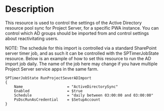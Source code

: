 # Description

This resource is used to control the settings of the Active Directory
resource pool sync for Project Server, for a specific PWA instance.
You can control which AD groups should be imported from and control
settings about reactivitating users.

NOTE:
The schedule for this import is controlled via a standard
SharePoint server timer job, and as such it can be controlled with
the SPTimerJobState resource. Below is an example of how to set
this resource to run the AD import job daily. The name of the job
here may change if you have multiple Project Server service apps
in the same farm.

    SPTimerJobState RunProjectSeverADImport
    {
        Name                    = "ActiveDirectorySync"
        Enabled                 = $true
        Schedule                = "daily between 03:00:00 and 03:00:00"
        PsDscRunAsCredential    = $SetupAccount
    }
